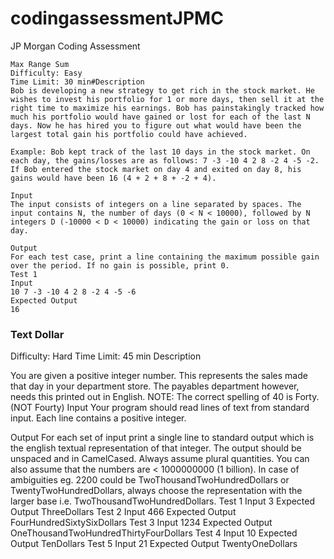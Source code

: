 # codingassessmentJPMC
JP Morgan Coding Assessment
```
Max Range Sum
Difficulty: Easy
Time Limit: 30 min#Description
Bob is developing a new strategy to get rich in the stock market. He wishes to invest his portfolio for 1 or more days, then sell it at the right time to maximize his earnings. Bob has painstakingly tracked how much his portfolio would have gained or lost for each of the last N days. Now he has hired you to figure out what would have been the largest total gain his portfolio could have achieved. 

Example: Bob kept track of the last 10 days in the stock market. On each day, the gains/losses are as follows: 7 -3 -10 4 2 8 -2 4 -5 -2. If Bob entered the stock market on day 4 and exited on day 8, his gains would have been 16 (4 + 2 + 8 + -2 + 4).

Input 
The input consists of integers on a line separated by spaces. The input contains N, the number of days (0 < N < 10000), followed by N integers D (-10000 < D < 10000) indicating the gain or loss on that day.

Output 
For each test case, print a line containing the maximum possible gain over the period. If no gain is possible, print 0.
Test 1
Input
10 7 -3 -10 4 2 8 -2 4 -5 -6
Expected Output
16

```
### Text Dollar
Difficulty: Hard
Time Limit: 45 min
Description

You are given a positive integer number. This represents the sales made that day in your department store. The payables department however, needs this printed out in English. NOTE: The correct spelling of 40 is Forty. (NOT Fourty)
Input 
Your program should read lines of text from standard input. Each line contains a positive integer.

Output 
For each set of input print a single line to standard output which is the english textual representation of that integer. The output should be unspaced and in CamelCased. Always assume plural quantities. You can also assume that the numbers are < 1000000000 (1 billion). In case of ambiguities eg. 2200 could be TwoThousandTwoHundredDollars or TwentyTwoHundredDollars, always choose the representation with the larger base i.e. TwoThousandTwoHundredDollars.
Test 1
Input
3 
Expected Output
ThreeDollars
Test 2
Input
466 
Expected Output
FourHundredSixtySixDollars
Test 3
Input
1234 
Expected Output
OneThousandTwoHundredThirtyFourDollars
Test 4
Input
10 
Expected Output
TenDollars
Test 5
Input
21 
Expected Output
TwentyOneDollars
